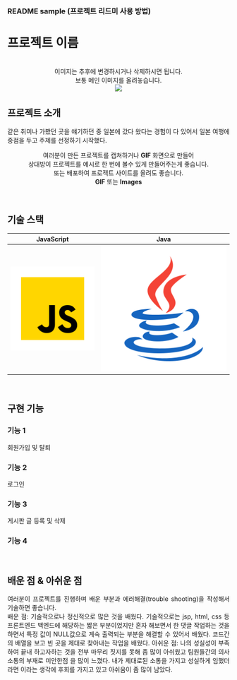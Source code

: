 ### README sample (프로젝트 리드미 사용 방법)
# 프로젝트 이름

<p align="center">
  <br>
  이미지는 추후에 변경하시거나 삭제하시면 됩니다.<br /> 보통 메인 이미지를 올려놓습니다.<br />
  <img src="https://img.freepik.com/free-vector/video-conference-remote-working-flat-illustration-screen-laptop-with-group-colleagues-people-conn_88138-548.jpg?w=900&t=st=1691033873~exp=1691034473~hmac=36bcd6579f5373a2f4555b77b3c120770cb7ab06608a267b80ca7ec436648620">
  <br>
</p>



## 프로젝트 소개

<p align="justify">
같은 취미나 가봤던 곳을 얘기하던 중 일본에 갔다 왔다는 경험이 다 있어서
일본 여행에 중점을 두고 주제를 선정하기 시작했다.
</p>

<p align="center">
여러분이 만든 프로젝트를 캡쳐하거나 <strong>GIF</strong> 화면으로 만들어 <br />
상대방이 프로젝트를 예시로 한 번에 볼수 있게 만들어주는게 좋습니다.<br />
또는 배포하여 프로젝트 사이트를 올려도 좋습니다.<br />
<strong>GIF</strong> 또는 <strong>Images</strong>
</p>

<br>

## 기술 스택

| JavaScript |    Java    | 
| :--------: | :--------: | 
|   ![js]    |  ![java]   |

<br>

## 구현 기능

### 기능 1
 회원가입 및 탈퇴
### 기능 2
 로그인
### 기능 3
 게시판 글 등록 및 삭제 
### 기능 4

<br>

## 배운 점 & 아쉬운 점

<p align="justify">
여러분이 프로젝트를 진행하며 배운 부분과 에러해결(trouble shooting)을 작성해서 기술하면 좋습니다.<br />
 배운 점: 기술적으로나 정신적으로 많은 것을 배웠다. 기술적으로는 jsp, html, css 등 프론트엔드 백엔드에 해당하는 짧은 부분이었지만
         혼자 해보면서 한 댓글 작업하는 것을 하면서 특정 값이 NULL값으로 계숙 출력되는 부분을 해결할 수 있어서 배웠다.
         코드간의 배열을 보고 빈 곳을 제대로 찾아내는 작업을 배웠다. 
 아쉬운 점: 나의 성실성이 부족하여 끝내 하고자하는 것을 전부 마무리 짓지를 못해 좀 많이 아쉬웠고 팀원들간의 의사소통의 부재로 미안한점 을 많이 느꼈다.
           내가 제대로된 소통을 가지고 성실하게 임했더라면 이라는 생각에 후회를 가지고 있고 아쉬움이 좀 많이 남았다. 

</p>

<br>


<!-- Stack Icon Refernces -->

[js]: ./readme-static/img/javascript.svg
[java]: ./readme-static/img/java.svg
